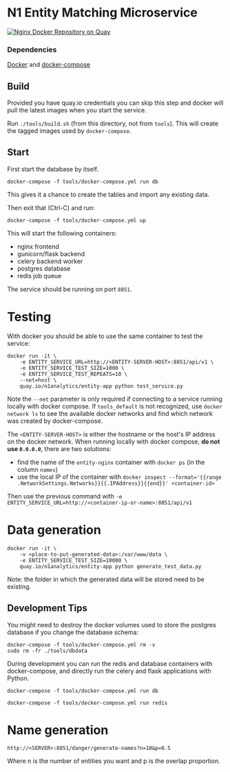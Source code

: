 # N1 Entity Matching Microservice


[![Nginx Docker Repository on Quay](https://quay.io/repository/n1analytics/entity-nginx/status "Docker Repository on Quay")](https://quay.io/repository/n1analytics/entity-nginx)

### Dependencies

[Docker](http://docs.docker.com/installation/) and [docker-compose](http://docs.docker.com/compose/)

## Build

Provided you have quay.io credentials you can skip this step and docker will pull the
latest images when you start the service.

Run `./tools/build.sh` (from this directory, not from `tools`). This will create the tagged
images used by `docker-compose`.

## Start

First start the database by itself.

    docker-compose -f tools/docker-compose.yml run db

This gives it a chance to create the tables and import any existing data.

Then exit that (Ctrl-C) and run:

    docker-compose -f tools/docker-compose.yml up

This will start the following containers:

- nginx frontend
- gunicorn/flask backend
- celery backend worker
- postgres database
- redis job queue

The service should be running on port `8851`.

# Testing

With docker you should be able to use the same container to test the service:

    docker run -it \
        -e ENTITY_SERVICE_URL=http://<ENTITY-SERVER-HOST>:8851/api/v1 \
        -e ENTITY_SERVICE_TEST_SIZE=1000 \
        -e ENTITY_SERVICE_TEST_REPEATS=10 \
        --net=host \
        quay.io/n1analytics/entity-app python test_service.py

Note the `--net` parameter is only required if connecting to a service running locally
with docker compose. If `tools_default` is not recognized, use `docker network ls` to
see the available docker networks and find which network was created by docker-compose.

The `<ENTITY-SERVER-HOST>` is either the hostname or the host's IP address on the
docker network. When running locally with docker compose, **do not use `0.0.0.0`**,
there are two solutions:

- find the name of the `entity-nginx` container with `docker ps` (in the column `names`)
- use the local IP of the container with
  `docker inspect --format='{{range .NetworkSettings.Networks}}{{.IPAddress}}{{end}}' <container-id>`

Then use the previous command with `-e ENTITY_SERVICE_URL=http://<container-ip-or-name>:8851/api/v1`

# Data generation

    docker run -it \
        -v <place-to-put-generated-data>:/var/www/data \
        -e ENTITY_SERVICE_TEST_SIZE=10000 \
        quay.io/n1analytics/entity-app python generate_test_data.py

Note: the folder in which the generated data will be stored need to be existing.

## Development Tips

You might need to destroy the docker volumes used to store the postgres database if
you change the database schema:

    docker-compose -f tools/docker-compose.yml rm -v
    sudo rm -fr ./tools/dbdata

During development you can run the redis and database containers with docker-compose,
and directly run the celery and flask applications with Python.


    docker-compose -f tools/docker-compose.yml run db

    docker-compose -f tools/docker-compose.yml run redis


# Name generation

    http://<SERVER>:8851/danger/generate-names?n=10&p=0.5

Where n is the number of entities you want and p is the overlap proportion.
